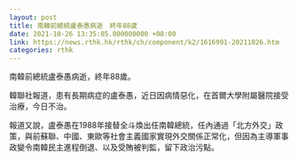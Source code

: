 ```yaml
---
layout: post
title: 南韓前總統盧泰愚病逝　終年88歲
date: 2021-10-26 13:35:05.000000000 +08:00
link: https://news.rthk.hk/rthk/ch/component/k2/1616991-20211026.htm
categories: rthk
---
```


南韓前總統盧泰愚病逝，終年88歲。

韓聯社報道，患有長期病症的盧泰愚，近日因病情惡化，在首爾大學附屬醫院接受治療，今日不治。

報道又說，盧泰愚在1988年接替全斗煥出任南韓總統，任內通過「北方外交」政策，與前蘇聯、中國、東歐等社會主義國家實現外交關係正常化，但因為主導軍事政變令南韓民主進程倒退、以及受賄被判監，留下政治污點。
